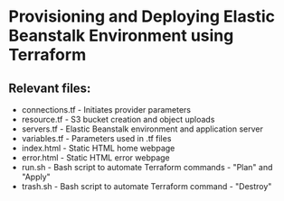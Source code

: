 <strong><h1>Provisioning and Deploying Elastic Beanstalk Environment using Terraform</strong></h1>

<h2>Relevant files:</h2>
<ul>
  <li>connections.tf - Initiates provider parameters</li>
  <li>resource.tf - S3 bucket creation and object uploads</li>
  <li>servers.tf - Elastic Beanstalk environment and application server</li>
  <li>variables.tf - Parameters used in .tf files</li>
  <li>index.html - Static HTML home webpage</li>
  <li>error.html - Static HTML error webpage</li>
  <li>run.sh - Bash script to automate Terraform commands - "Plan" and "Apply"</li>
  <li>trash.sh - Bash script to automate Terraform command - "Destroy"</li>
</ul>
